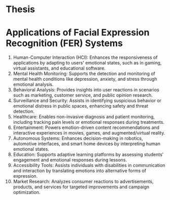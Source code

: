 # Thesis

# Applications of Facial Expression Recognition (FER) Systems
1. Human-Computer Interaction (HCI): 
Enhances the responsiveness of applications by adapting to users' emotional states, such as in gaming, virtual assistants, and educational software.
2. Mental Health Monitoring: 
Supports the detection and monitoring of mental health conditions like depression, anxiety, and stress through emotional analysis.
3. Behavioral Analysis: 
Provides insights into user reactions in scenarios such as marketing, customer service, and public opinion research.
4. Surveillance and Security: 
Assists in identifying suspicious behavior or emotional distress in public spaces, enhancing safety and threat detection.
5. Healthcare: 
Enables non-invasive diagnosis and patient monitoring, including tracking pain levels or emotional responses during treatments.
6. Entertainment: 
Powers emotion-driven content recommendations and interactive experiences in movies, games, and augmented/virtual reality.
7. Autonomous Systems: 
Enhances decision-making in robotics, automotive interfaces, and smart home devices by interpreting human emotional states.
8. Education: 
Supports adaptive learning platforms by assessing students’ engagement and emotional responses during lessons.
9. Accessibility Tools: 
Assists individuals with disabilities in communication and interaction by translating emotions into alternative forms of expression.
10. Market Research: 
Analyzes consumer reactions to advertisements, products, and services for targeted improvements and campaign optimization.
